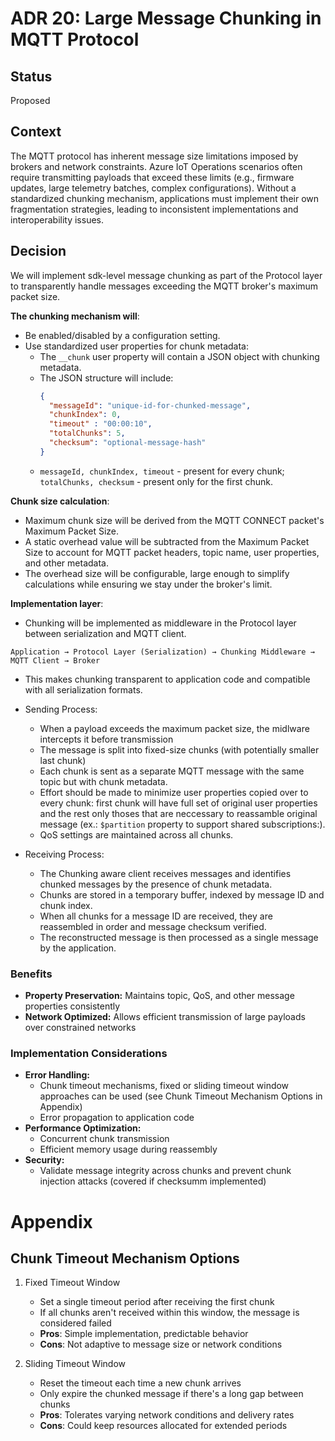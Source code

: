 ﻿# ADR 20: Large Message Chunking in MQTT Protocol

## Status
Proposed

## Context
The MQTT protocol has inherent message size limitations imposed by brokers and network constraints. Azure IoT Operations scenarios often require transmitting payloads that exceed these limits (e.g., firmware updates, large telemetry batches, complex configurations). Without a standardized chunking mechanism, applications must implement their own fragmentation strategies, leading to inconsistent implementations and interoperability issues.

## Decision
We will implement sdk-level message chunking as part of the Protocol layer to transparently handle messages exceeding the MQTT broker's maximum packet size.

**The chunking mechanism will**:
- Be enabled/disabled by a configuration setting.
- Use standardized user properties for chunk metadata:
   - The `__chunk` user property will contain a JSON object with chunking metadata.
   - The JSON structure will include:
     ```json
     {
       "messageId": "unique-id-for-chunked-message",
       "chunkIndex": 0,
       "timeout" : "00:00:10",
       "totalChunks": 5,
       "checksum": "optional-message-hash"
     }
     ```
   - `messageId, chunkIndex, timeout` - present for every chunk; `totalChunks, checksum` - present only for the first chunk.

**Chunk size calculation**:
- Maximum chunk size will be derived from the MQTT CONNECT packet's Maximum Packet Size.
- A static overhead value will be subtracted from the Maximum Packet Size to account for MQTT packet headers, topic name, user properties, and other metadata.
- The overhead size will be configurable, large enough to simplify calculations while ensuring we stay under the broker's limit.

**Implementation layer**:
- Chunking will be implemented as middleware in the Protocol layer between serialization and MQTT client.
 ```
 Application → Protocol Layer (Serialization) → Chunking Middleware → MQTT Client → Broker
 ```
- This makes chunking transparent to application code and compatible with all serialization formats.

- Sending Process:
  - When a payload exceeds the maximum packet size, the midlware intercepts it before transmission
  - The message is split into fixed-size chunks (with potentially smaller last chunk)
  - Each chunk is sent as a separate MQTT message with the same topic but with chunk metadata.
  - Effort should be made to minimize user properties copied over to every chunk: first chunk will have full set of original user properties and the rest only thoses that are neccessary to reassamble original message (ex.: ```$partition``` property to support shared subscriptions:).
  - QoS settings are maintained across all chunks.
- Receiving Process:
  - The Chunking aware client receives messages and identifies chunked messages by the presence of chunk metadata.
  - Chunks are stored in a temporary buffer, indexed by message ID and chunk index.
  - When all chunks for a message ID are received, they are reassembled in order and message checksum verified.
  - The reconstructed message is then processed as a single message by the application.

### Benefits
- **Property Preservation:** Maintains topic, QoS, and other message properties consistently
- **Network Optimized:** Allows efficient transmission of large payloads over constrained networks

### Implementation Considerations
- **Error Handling:**
  - Chunk timeout mechanisms, fixed or sliding timeout window approaches can be used (see Chunk Timeout Mechanism Options in Appendix)
  - Error propagation to application code
- **Performance Optimization:**
  - Concurrent chunk transmission
  - Efficient memory usage during reassembly
- **Security:**
  - Validate message integrity across chunks and prevent chunk injection attacks (covered if checksumm implemented)

# Appendix

## Chunk Timeout Mechanism Options

1. Fixed Timeout Window
   - Set a single timeout period after receiving the first chunk
   - If all chunks aren't received within this window, the message is considered failed
   - **Pros**: Simple implementation, predictable behavior
   - **Cons**: Not adaptive to message size or network conditions

2. Sliding Timeout Window
   - Reset the timeout each time a new chunk arrives
   - Only expire the chunked message if there's a long gap between chunks
   - **Pros**: Tolerates varying network conditions and delivery rates
   - **Cons**: Could keep resources allocated for extended periods